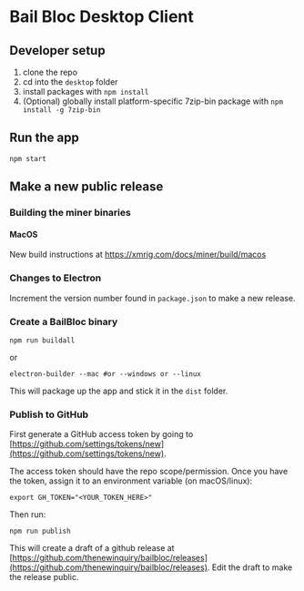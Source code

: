 # Bail Bloc Desktop Client

## Developer setup

1. clone the repo
2. cd into the `desktop` folder
3. install packages with `npm install`
4. (Optional) globally install platform-specific 7zip-bin package with `npm install -g 7zip-bin`

## Run the app

```
npm start
```

## Make a new public release

### Building the miner binaries

#### MacOS

New build instructions at https://xmrig.com/docs/miner/build/macos

### Changes to Electron

Increment the version number found in `package.json` to make a new release.

### Create a BailBloc binary

```
npm run buildall
```

or

```
electron-builder --mac #or --windows or --linux
```

This will package up the app and stick it in the `dist` folder.

### Publish to GitHub

First generate a GitHub access token by going to [https://github.com/settings/tokens/new](https://github.com/settings/tokens/new).

The access token should have the repo scope/permission. Once you have the token, assign it to an environment variable (on macOS/linux):

```
export GH_TOKEN="<YOUR_TOKEN_HERE>"
```

Then run:

```
npm run publish
```

This will create a draft of a github release at [https://github.com/thenewinquiry/bailbloc/releases](https://github.com/thenewinquiry/bailbloc/releases). Edit the draft to make the release public.
